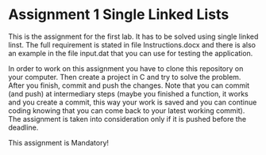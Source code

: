 # Assignment 1 Single Linked Lists

This is the assignment for the first lab. It has to be solved using single linked linst.
The full requirement is stated in file Instructions.docx and there is also an example in the file input.dat that 
you can use for testing the application.

In order to work on this assignment you have to clone this repository on your computer. Then create a project in C 
and try to solve the problem. After you finish, commit and push the changes. Note that you can commit (and push)
at intermediary steps (maybe you finished a function, it works and you create a commit, this way your work is saved and you can continue
coding knowing that you can come back to your latest working commit). 
The assignment is taken into consideration only if it is pushed before the deadline.

This assignment is Mandatory!
